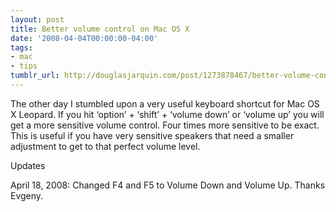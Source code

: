 ```yaml
---
layout: post
title: Better volume control on Mac OS X
date: '2008-04-04T00:00:00-04:00'
tags:
- mac
- tips
tumblr_url: http://douglasjarquin.com/post/1273878467/better-volume-control-on-mac-os-x
---
```



The other day I stumbled upon a very useful keyboard shortcut for Mac OS X Leopard. If you hit ‘option’ + ‘shift’ + ‘volume down’ or ‘volume up’ you will get a more sensitive volume control. Four times more sensitive to be exact. This is useful if you have very sensitive speakers that need a smaller adjustment to get to that perfect volume level.

Updates

April 18, 2008: Changed F4 and F5 to Volume Down and Volume Up. Thanks Evgeny.
